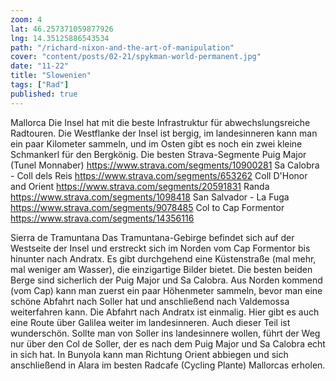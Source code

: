 ```yaml
---
zoom: 4
lat: 46.257371059877926
lng: 14.35125886543534
path: "/richard-nixon-and-the-art-of-manipulation"
cover: "content/posts/02-21/spykman-world-permanent.jpg"
date: "11-22"
title: "Slowenien"
tags: ["Rad"]
published: true
---
```


Mallorca
Die Insel hat mit die beste Infrastruktur für abwechslungsreiche Radtouren. Die Westflanke der Insel ist bergig, im landesinneren kann man ein paar Kilometer sammeln, und im Osten gibt es noch ein zwei kleine Schmankerl für den Bergkönig.
Die besten Strava-Segmente
Puig Major (Tunel Monnaber) https://www.strava.com/segments/10900281
Sa Calobra - Coll dels Reis https://www.strava.com/segments/653262
Coll D'Honor and Orient https://www.strava.com/segments/20591831
Randa https://www.strava.com/segments/1098418
San Salvador - La Fuga https://www.strava.com/segments/9078485
Col to Cap Formentor https://www.strava.com/segments/14356116

Sierra de Tramuntana
Das Tramuntana-Gebirge befindet sich auf der Westseite der Insel und erstreckt sich im Norden vom Cap Formentor bis hinunter nach Andratx. Es gibt durchgehend eine Küstenstraße (mal mehr, mal weniger am Wasser), die einzigartige Bilder bietet. Die besten beiden Berge sind sicherlich der Puig Major und Sa Calobra. Aus Norden kommend (vom Cap) kann man zuerst ein paar Höhenmeter sammeln, bevor man eine schöne Abfahrt nach Soller hat und anschließend nach Valdemossa weiterfahren kann. Die Abfahrt nach Andratx ist einmalig. Hier gibt es auch eine Route über Galilea weiter im landesinneren. Auch dieser Teil ist wunderschön. Sollte man von Soller ins landesinnere wollen, führt der Weg nur über den Col de Soller, der es nach dem Puig Major und Sa Calobra echt in sich hat. In Bunyola kann man Richtung Orient abbiegen und sich anschließend in Alara im besten Radcafe (Cycling Plante) Mallorcas erholen.

